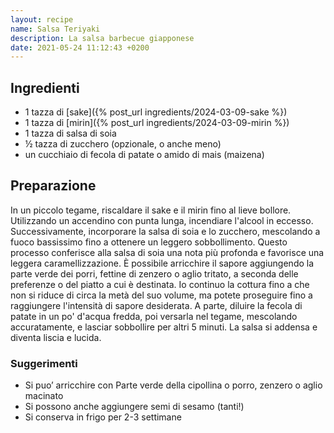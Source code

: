 ```yaml
---
layout: recipe
name: Salsa Teriyaki
description: La salsa barbecue giapponese
date: 2021-05-24 11:12:43 +0200
---
```


## Ingredienti

- 1 tazza di [sake]({% post_url ingredients/2024-03-09-sake %})
- 1 tazza di [mirin]({% post_url ingredients/2024-03-09-mirin %})
- 1 tazza di salsa di soia
- ½ tazza di zucchero (opzionale, o anche meno)
- un cucchiaio di fecola di patate o amido di mais (maizena)

## Preparazione

In un piccolo tegame, riscaldare il sake e il mirin fino al lieve bollore. Utilizzando un accendino con punta lunga, incendiare l'alcool in eccesso. Successivamente, incorporare la salsa di soia e lo zucchero, mescolando a fuoco bassissimo fino a ottenere un leggero sobbollimento. Questo processo conferisce alla salsa di soia una nota più profonda e favorisce una leggera caramellizzazione. È possibile arricchire il sapore aggiungendo la parte verde dei porri, fettine di zenzero o aglio tritato, a seconda delle preferenze o del piatto a cui è destinata. Io continuo la cottura fino a che non si riduce di circa la metà del suo volume, ma potete proseguire fino a raggiungere l'intensità di sapore desiderata. A parte, diluire la fecola di patate in un po' d'acqua fredda, poi versarla nel tegame, mescolando accuratamente, e lasciar sobbollire per altri 5 minuti. La salsa si addensa e diventa liscia e lucida.

### Suggerimenti

- Si puo’ arricchire con Parte verde della cipollina o porro, zenzero o aglio macinato
- Si possono anche aggiungere semi di sesamo (tanti!)
- Si conserva in frigo per 2-3 settimane

